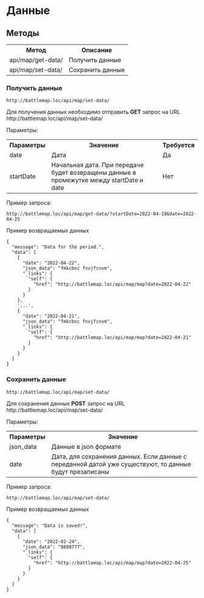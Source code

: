 # Данные

## Методы

<table>
    <tr>
        <th>
            Метод
        </th>
        <th>
            Описание
        </th>
    </tr>
    <tr>
        <td>
            api/map/get-data/
        </td>
        <td>
            Получить данные
        </td>
    </tr>
     <tr>
        <td>
            api/map/set-data/
        </td>
        <td>
            Сохранить данные
        </td>
    </tr>
</table>

### Получить данные

`http://battlemap.loc/api/map/set-data/`
<p>
    Для получения данных необходимо отправить <b>GET</b> запрос на URL http://battlemap.loc/api/map/set-data/
</p>
<p>
    Параметры:
</p>
<table>
    <tr>
        <th>
            Параметры
        </th>
        <th>
            Значение
        </th>
        <th>
            Требуется
        </th>
    </tr>
    <tr>
        <td>
            date
        </td>
        <td>
            Дата
        </td>
        <td>
            Да
        </td>
    </tr>
    <tr>
        <td>
            startDate
        </td>
        <td>
            Начальная дата. При передаче будет возвращены данные в промежутке между
            startDate и date
        </td>
        <td>
            Нет
        </td>
    </tr>
</table>
<p>
    Пример запроса:
</p>

`http://battlemap.loc/api/map/get-data/?startDate=2022-04-19&date=2022-04-25`

<p>
    Пример возвращаемых данных
</p>

```json5
{
  "message": "Data for the period.",
  "data": [
    {
      "date": "2022-04-22",
      "json_data": "fmkcbnc fnvjfcnvm",
      "_links": {
        "self": {
          "href": "http://battlemap.loc/api/map/map?date=2022-04-22"
        }
      }
    },
    '...',
    {
      "date": "2022-04-21",
      "json_data": "fmkcbnc fnvjfcnvm",
      "_links": {
        "self": {
          "href": "http://battlemap.loc/api/map/map?date=2022-04-21"
        }
      }
    }
  ]
}
```

### Сохранить данные

`http://battlemap.loc/api/map/set-data/`
<p>
    Для сохранения данных <b>POST</b> запрос на URL http://battlemap.loc/api/map/set-data/
</p>
<p>
    Параметры:
</p>
<table>
    <tr>
        <th>
            Параметры
        </th>
        <th>
            Значение
        </th>
    </tr>
    <tr>
        <td>
            json_data
        </td>
        <td>
            Данные в json формате
        </td>
    </tr>
    <tr>
        <td>
            date
        </td>
        <td>
            Дата, для сохранения данных. Если данные с переданной датой уже существуют, то данные будут презаписаны
        </td>
    </tr>
</table>
<p>
    Пример запроса:
</p>

`http://battlemap.loc/api/map/set-data/`

<p>
    Пример возвращаемых данных
</p>

```json5
{
  "message": "Data is saved!",
  "data": [
    {
      "date": "2022-01-24",
      "json_data": "8888777",
      "_links": {
        "self": {
          "href": "http://battlemap.loc/api/map/map?date=2022-04-25"
        }
      }
    }
  ]
}
```
